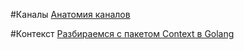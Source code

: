#Каналы
<a href="https://habr.com/ru/post/490336/">Анатомия каналов</a>

#Контекст
<a href="https://habr.com/ru/company/nixys/blog/461723/"> Разбираемся с пакетом Context в Golang</a>